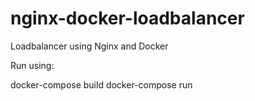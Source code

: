 # nginx-docker-loadbalancer
Loadbalancer using Nginx and Docker


Run using:

docker-compose build
docker-compose run
